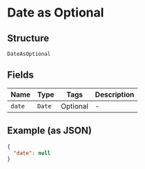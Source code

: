 
# Date as Optional

## Structure

`DateAsOptional`

## Fields

| Name | Type | Tags | Description |
|  --- | --- | --- | --- |
| `date` | `Date` | Optional | - |

## Example (as JSON)

```json
{
  "date": null
}
```


